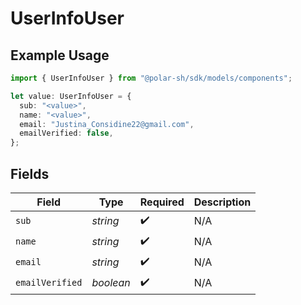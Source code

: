 # UserInfoUser

## Example Usage

```typescript
import { UserInfoUser } from "@polar-sh/sdk/models/components";

let value: UserInfoUser = {
  sub: "<value>",
  name: "<value>",
  email: "Justina_Considine22@gmail.com",
  emailVerified: false,
};
```

## Fields

| Field              | Type               | Required           | Description        |
| ------------------ | ------------------ | ------------------ | ------------------ |
| `sub`              | *string*           | :heavy_check_mark: | N/A                |
| `name`             | *string*           | :heavy_check_mark: | N/A                |
| `email`            | *string*           | :heavy_check_mark: | N/A                |
| `emailVerified`    | *boolean*          | :heavy_check_mark: | N/A                |